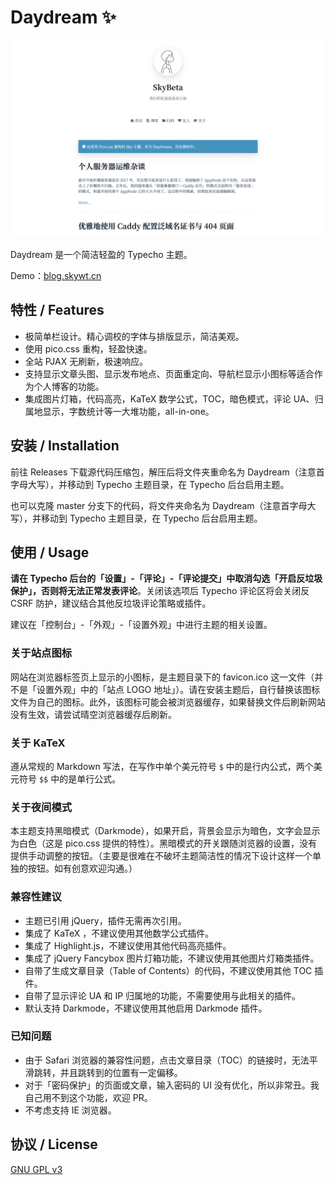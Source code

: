 # Daydream ✨

![screenshot.png](./screenshot.png)

Daydream 是一个简洁轻盈的 Typecho 主题。

Demo：[blog.skywt.cn](https://blog.skywt.cn/)

## 特性 / Features

- 极简单栏设计。精心调校的字体与排版显示，简洁美观。
- 使用 pico.css 重构，轻盈快速。
- 全站 PJAX 无刷新，极速响应。
- 支持显示文章头图、显示发布地点、页面重定向、导航栏显示小图标等适合作为个人博客的功能。
- 集成图片灯箱，代码高亮，KaTeX 数学公式，TOC，暗色模式，评论 UA、归属地显示，字数统计等一大堆功能，all-in-one。

## 安装 / Installation

前往 Releases 下载源代码压缩包，解压后将文件夹重命名为 Daydream（注意首字母大写），并移动到 Typecho 主题目录，在 Typecho 后台启用主题。

也可以克隆 master 分支下的代码，将文件夹命名为 Daydream（注意首字母大写），并移动到 Typecho 主题目录，在 Typecho 后台启用主题。

## 使用 / Usage

**请在 Typecho 后台的「设置」-「评论」-「评论提交」中取消勾选「开启反垃圾保护」，否则将无法正常发表评论**。关闭该选项后 Typecho 评论区将会关闭反 CSRF 防护，建议结合其他反垃圾评论策略或插件。

建议在「控制台」-「外观」-「设置外观」中进行主题的相关设置。

### 关于站点图标

网站在浏览器标签页上显示的小图标，是主题目录下的 favicon.ico 这一文件（并不是「设置外观」中的「站点 LOGO 地址」）。请在安装主题后，自行替换该图标文件为自己的图标。此外，该图标可能会被浏览器缓存，如果替换文件后刷新网站没有生效，请尝试晴空浏览器缓存后刷新。

### 关于 KaTeX

遵从常规的 Markdown 写法，在写作中单个美元符号 `$` 中的是行内公式，两个美元符号 `$$` 中的是单行公式。

### 关于夜间模式

本主题支持黑暗模式（Darkmode），如果开启，背景会显示为暗色，文字会显示为白色（这是 pico.css 提供的特性）。黑暗模式的开关跟随浏览器的设置，没有提供手动调整的按钮。（主要是很难在不破坏主题简洁性的情况下设计这样一个单独的按钮。如有创意欢迎沟通。）

### 兼容性建议

- 主题已引用 jQuery，插件无需再次引用。
- 集成了 KaTeX ，不建议使用其他数学公式插件。
- 集成了 Highlight.js，不建议使用其他代码高亮插件。
- 集成了 jQuery Fancybox 图片灯箱功能，不建议使用其他图片灯箱类插件。
- 自带了生成文章目录（Table of Contents）的代码，不建议使用其他 TOC 插件。
- 自带了显示评论 UA 和 IP 归属地的功能，不需要使用与此相关的插件。
- 默认支持 Darkmode，不建议使用其他启用 Darkmode 插件。

### 已知问题

- 由于 Safari 浏览器的兼容性问题，点击文章目录（TOC）的链接时，无法平滑跳转，并且跳转到的位置有一定偏移。
- 对于「密码保护」的页面或文章，输入密码的 UI 没有优化，所以非常丑。我自己用不到这个功能，欢迎 PR。
- 不考虑支持 IE 浏览器。

## 协议 / License

[GNU GPL v3](https://choosealicense.com/licenses/gpl-3.0/)